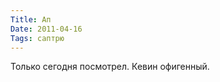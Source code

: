 ```yaml
---
Title: Ап
Date: 2011-04-16
Tags: саптрю
---
```


<div class="text">Только сегодня посмотрел. Кевин офигенный.</div>